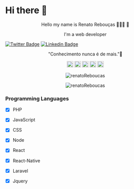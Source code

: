 
# Hi there 👋

<p align="center">Hello my name is Renato Rebouças 👨🏻‍💻 🚀</p> 
<p align="center">I'm a web developer</p>


[![Twitter Badge](https://img.shields.io/badge/-Twitter-blue?style=flat-square&labelColor=blue&logo=twitter&logoColor=white&link=https://twitter.com/https_zero6)](https://twitter.com/https_zero6)
[![Linkedin Badge](https://img.shields.io/badge/-LinkedIn-blue?style=flat-square&logo=Linkedin&logoColor=white&link=https://www.linkedin.com/in/renato-rebou%C3%A7as-9bb008132/)](https://www.linkedin.com/in/renato-rebou%C3%A7as-9bb008132/) 



<p align="center"> "Conhecimento nunca é de mais."🧠</p>


<p align="center">
<img src="https://devicons.github.io/devicon/devicon.git/icons/react/react-original-wordmark.svg" alt="react" width="20" height="20"/>
<img src="https://devicons.github.io/devicon/devicon.git/icons/css3/css3-original-wordmark.svg" alt="css3"  width="20" height="20"/>
<img src="https://devicons.github.io/devicon/devicon.git/icons/html5/html5-original-wordmark.svg" alt="html5"  width="20" height="20"/>
<img src="https://devicons.github.io/devicon/devicon.git/icons/javascript/javascript-original.svg" alt="javascript" width="20" height="20"/>
<img src="https://devicons.github.io/devicon/devicon.git/icons/nodejs/nodejs-original.svg" alt="nodejs" width="20" height="20"/></p>
<p align="center">
<img src="https://github-readme-stats.vercel.app/api?username=renatoReboucas&show_icons=true&theme=dracula" alt="renatoReboucas"/> 
</p>
<p align="center">
<img src="https://github-readme-stats.vercel.app/api/top-langs/?username=renatoReboucas&layout=compact" alt="renatoReboucas"/> 
</p>



<!-- 
[![alt text][1.1]][1]
[![alt text][2.1]][2]

[1.1]: http://i.imgur.com/tXSoThF.png
[2.1]: http://i.imgur.com/P3YfQoD.png


[1]: https://twitter.com/https_zero6
[2]: https://www.facebook.com/tinho361/

<h1 align="center">
  <img src="./giphy.gif" alt="developer cat" />
</h1>
-->
### Programming Languages

- [x] PHP
- [x] JavaScript
- [x] CSS
- [x] Node
- [x] React
- [x] React-Native
- [x] Laravel
- [x] Jquery



